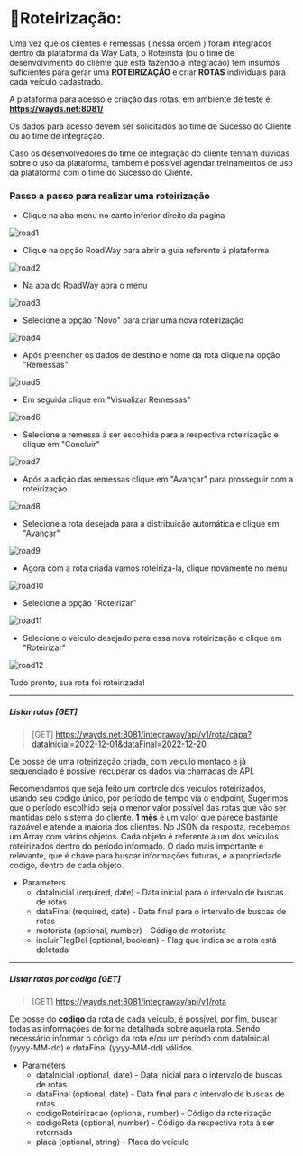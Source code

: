# 🚚Roteirização:

Uma vez que os clientes e remessas ( nessa ordem ) foram integrados dentro da plataforma da Way Data, o Roteirista (ou o time de desenvolvimento do cliente que está fazendo a integração) tem insumos suficientes para gerar uma **ROTEIRIZAÇÃO** e criar **ROTAS** individuais para cada
veículo cadastrado.

A plataforma para acesso e criação das rotas, em ambiente de teste é: **https://wayds.net:8081/**

Os dados para acesso devem ser solicitados ao time de Sucesso do Cliente ou ao time de
integração.

Caso os desenvolvedores do time de integração do cliente tenham dúvidas sobre o uso da
plataforma, também é possível agendar treinamentos de uso da plataforma com o time do
Sucesso do Cliente.

### Passo a passo para realizar uma roteirização

* Clique na aba menu no canto inferior direito da página

![road1](https://user-images.githubusercontent.com/56355682/232779536-da00a15e-d6b1-4d18-a282-df9778efc685.png)

* Clique na opção RoadWay para abrir a guia referente à plataforma

![road2](https://user-images.githubusercontent.com/56355682/232779529-82ce868a-b2e2-497b-b5ab-e85bab5eb788.png)

* Na aba do RoadWay abra o menu

![road3](https://user-images.githubusercontent.com/56355682/232779520-55b65e81-0671-4723-af49-8a0108097c00.png)

* Selecione a opção "Novo" para criar uma nova roteirização

![road4](https://user-images.githubusercontent.com/56355682/232779493-553c6581-8162-4e6b-a139-7d3b3c594102.png)

* Após preencher os dados de destino e nome da rota clique na opção "Remessas"

![road5](https://user-images.githubusercontent.com/56355682/232779479-2d1e1f5d-a2fa-4f8f-a35b-e7fb0d5b3eba.png)

* Em seguida clique em "Visualizar Remessas"

![road6](https://user-images.githubusercontent.com/56355682/232779464-eb85d397-28b5-47c4-8bc2-ec4a471d85d6.png)

* Selecione a remessa à ser escolhida para a respectiva roteirização e clique em "Concluir"

![road7](https://user-images.githubusercontent.com/56355682/232779449-76b3bb2f-b857-4cb0-9fdb-29151bad78d3.png)

* Após a adição das remessas clique em "Avançar" para prosseguir com a roteirização

![road8](https://user-images.githubusercontent.com/56355682/232779434-fea96c55-05b8-4583-9dfa-42801e415433.png)

* Selecione a rota desejada para a distribuição automática e clique em "Avançar"

![road9](https://user-images.githubusercontent.com/56355682/232779641-6f6ef624-1675-4ca5-ad0b-7f9fc6c15bea.png)

* Agora com a rota criada vamos roteirizá-la, clique novamente no menu

![road10](https://user-images.githubusercontent.com/56355682/232779626-107ef498-33ce-49cd-9bf2-d2d9e06deca9.png)

* Selecione a opção "Roteirizar"

![road11](https://user-images.githubusercontent.com/56355682/232779589-08b33000-a7fd-43df-89df-882eea9ec96d.png)

* Selecione o veículo desejado para essa nova roteirização e clique em "Roteirizar"

![road12](https://user-images.githubusercontent.com/56355682/232779548-a0b022f6-1616-4dee-b5dd-7d9d19392d12.png)

Tudo pronto, sua rota foi roteirizada!
___
##### Listar rotas [GET]

> [GET] https://wayds.net:8081/integraway/api/v1/rota/capa?dataInicial=2022-12-01&dataFinal=2022-12-20

De posse de uma roteirização criada, com veículo montado e já sequenciado é possível recuperar os dados via chamadas de API.

Recomendamos que seja feito um controle dos veículos roteirizados, usando seu codigo único, por período de tempo via o endpoint, Sugerimos que o período escolhido seja o menor valor possível das rotas que vão ser mantidas
pelo sistema do cliente. **1 mês** é um valor que parece bastante razoável e atende a maioria dos clientes. No JSON da resposta, recebemos um Array com vários objetos. Cada objeto é referente a um dos veículos roteirizados dentro do período informado. O dado mais importante e relevante,
que é chave para buscar informações futuras, é a propriedade codigo, dentro de cada objeto.

* Parameters
    * dataInicial (required, date) - Data inicial para o intervalo de buscas de rotas
    * dataFinal (required, date) - Data final para o intervalo de buscas de rotas
    * motorista (optional, number) - Código do motorista
    * incluirFlagDel (optional, boolean) - Flag que indica se a rota está deletada
___
##### Listar rotas por código [GET]

> [GET] https://wayds.net:8081/integraway/api/v1/rota

De posse do **codigo** da rota de cada veículo, é possível, por fim, buscar todas as informações
de forma detalhada sobre aquela rota. Sendo necessário informar o código da rota e/ou um período com dataInicial (yyyy-MM-dd) e dataFinal (yyyy-MM-dd) válidos.

* Parameters
    * dataInicial (optional, date) - Data inicial para o intervalo de buscas de rotas
    * dataFinal (optional, date) - Data final para o intervalo de buscas de rotas
    * codigoRoteirizacao (optional, number) - Código da roteirização
    * codigoRota (optional, number) - Código da respectiva rota à ser retornada
    * placa (optional, string) - Placa do veículo